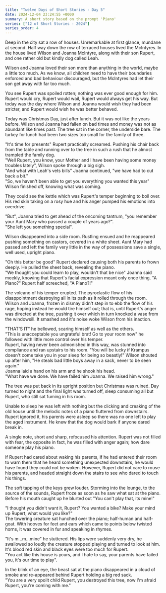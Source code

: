 ```yaml
---
title: "Twelve Days of Short Stories - Day 5"
date: 2024-12-04 23:24:55 +0000
summary: A short story based on the prompt 'Piano'
series: ["12 of Short Stories - 2024"]
series_order: 4
---
```


Deep in the city sat a row of houses.
Unremarkable at first glance, mundane at second.
Half way down the row of terraced houses lived the McIntyres.
In the house lived Wilson and Joanna McIntyre, along with their son Rupert, and one rather old but kindly dog called Leah.

Wilson and Joanna loved their son more than anything in the world, maybe a little too much.
As we know, all children need to have their boundaries enforced and bad behaviour discouraged, but the McIntyres had let their son get away with far too much.

You see Rupert was spoiled rotten; nothing was ever good enough for him.
Rupert would cry, Rupert would wail, Rupert would always get his way.
But today was the day where Wilson and Joanna would wish they had been stricter, and Rupert would wish he was better behaved.

Today was Christmas Day, just after lunch.
But it was not like the years before.
Wilson and Joanna had fallen on bad times and money was not as abundant like times past.
The tree sat in the corner, the underside bare.
The turkey for lunch had been two sizes too small for the family of three.

"It's time for presents" Rupert practically screamed.
Pushing his chair back from the table and running over to the tree in such a rush that he almost trampled the family dog.\
"Well Rupert, you know, your Mother and I have been having some money troubles lately", Wilson spoke through a big sigh.\
"And what with Leah's vets bills" Joanna continued, "we have had to cut back a bit."\
"So, we haven't been able to get you everything you wanted this year" Wilson finished off, knowing what was coming.

They could see the kettle which was Rupert's temper beginning to boil over.
His red skin taking on a rosy hue and his anger pumped his emotions into overdrive.

"But", Joanna tried to get ahead of the oncoming tantrum, "you remember your Aunt Mary who passed a couple of years ago?".\
"She left you something special".

Wilson disappeared into a side room.
Rustling ensued and he reappeared pushing something on castors, covered in a white sheet.
Aunt Mary had passed and left the family very little in the way of possessions save a single, well used, upright piano.

"Oh this better be good" Rupert declared causing both his parents to frown deeply.
He pulled the sheet back, revealing the piano.\
"We thought you could learn to play, wouldn't that be nice" Joanna said meekly, knowing that Rupert's facial expression meant only once thing.
"A Piano?" Rupert half screeched, "A Piano?!"

The volcano of his temper erupted.
The pyroclastic flow of his disappointment destroying all in its path as it rolled through the room.
Wilson and Joanna, frozen in dismay didn't step in to ebb the flow of his rage, hoping instead he would tire himself out; that is, until Rupert's anger was directed at the tree, pushing it over which in turn knocked a vase from the windowsill.
It smashed and it's noise woke Wilson from his inaction.

"THAT'S IT" he bellowed, scaring himself as well as the others.\
"This is unacceptable you ungrateful brat! Go to your room now" he followed with little more control over his temper.\
Rupert, having never been admonished in this way, was stunned into compliance and ran upstairs to his room.
"You will be lucky if Krampus doesn't come take you in your sleep for being so beastly!" Wilson shouted up after him, "He steals bad little boys away in a sack, never to be seen again."\
Joanna laid a hand on his arm and he shook his head.\
"What have we done. We have failed him Joanna. We raised him wrong."

The tree was put back in its upright position but Christmas was ruined.
Day turned to night and the final light was turned off, sleep consuming all but Rupert, who still sat fuming in his room.

Unable to sleep he was left with nothing but the clicking and creaking of the old house until the melodic notes of a piano fluttered from downstairs.
Rupert ignored it, his parents were asleep so there was no one left to play the aged instrument.
He knew that the dog would bark if anyone dared break in.

A single note, short and sharp, refocused his attention.
Rupert was not filled with fear, the opposite in fact, he was filled with anger again; how dare someone play his piano.

If Rupert had cared about waking his parents, if he had entered their room to warn them that he heard something unexpected downstairs, he would have found they could not be woken.
However, Rupert did not care to rouse his parents, and headed straight down the stairs to see who dared to touch his things.

The soft tapping of the keys grew louder.
Storming into the lounge, to the source of the sounds, Rupert froze as soon as he saw what sat at the piano.
Before his mouth caught up he blurted out "You can't play that, its mine!"

"I thought you didn't want it, Rupert? You wanted a bike? Make your mind up Rupert, what would you like?"\
The towering creature sat hunched over the piano; half-human and half-goat.
With hooves for feet and ears which came to points below twisted horns, it was covered in fur and speaking in rhymes.

"It's m...m...mine" he stuttered.
His lips were suddenly very dry, he swallowed so loudly the creature stopped playing and turned to look at him.
It's blood red skin and black eyes were too much for Rupert.\
"You act like this house is yours, and I hate to say, your parents have failed you, it's our time to play".

In the blink of an eye, the beast sat at the piano disappeared in a cloud of smoke and re-appeared behind Rupert holding a big red sack.\
"You are a very spoilt child Rupert, you destroyed this tree, now I'm afraid Rupert, you're coming with me."
